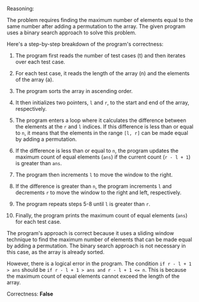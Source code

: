 Reasoning:

The problem requires finding the maximum number of elements equal to the same number after adding a permutation to the array. The given program uses a binary search approach to solve this problem.

Here's a step-by-step breakdown of the program's correctness:

1. The program first reads the number of test cases (t) and then iterates over each test case.

2. For each test case, it reads the length of the array (n) and the elements of the array (a).

3. The program sorts the array in ascending order.

4. It then initializes two pointers, `l` and `r`, to the start and end of the array, respectively.

5. The program enters a loop where it calculates the difference between the elements at the `r` and `l` indices. If this difference is less than or equal to `n`, it means that the elements in the range `[l, r]` can be made equal by adding a permutation.

6. If the difference is less than or equal to `n`, the program updates the maximum count of equal elements (`ans`) if the current count (`r - l + 1`) is greater than `ans`.

7. The program then increments `l` to move the window to the right.

8. If the difference is greater than `n`, the program increments `l` and decrements `r` to move the window to the right and left, respectively.

9. The program repeats steps 5-8 until `l` is greater than `r`.

10. Finally, the program prints the maximum count of equal elements (`ans`) for each test case.

The program's approach is correct because it uses a sliding window technique to find the maximum number of elements that can be made equal by adding a permutation. The binary search approach is not necessary in this case, as the array is already sorted.

However, there is a logical error in the program. The condition `if r - l + 1 > ans` should be `if r - l + 1 > ans and r - l + 1 <= n`. This is because the maximum count of equal elements cannot exceed the length of the array.

Correctness: **False**